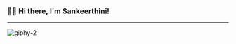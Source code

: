### 👋🏼 Hi there, I'm Sankeerthini! 
---


![giphy-2](https://github.com/Sankeerthini/Sankeerthini/assets/84824259/505a35d3-ad3b-41fa-89ca-bcb1ae6280d3)


<!--
**Sankeerthini/Sankeerthini** is a ✨ _special_ ✨ repository because its `README.md` (this file) appears on your GitHub profile.

Here are some ideas to get you started:

- 🔭 I’m currently working on ...
- 🌱 I’m currently learning ...
- 👯 I’m looking to collaborate on ...
- 🤔 I’m looking for help with ...
- 💬 Ask me about ...
- 📫 How to reach me: ...
- 😄 Pronouns: ...
- ⚡ Fun fact: ...
-->
